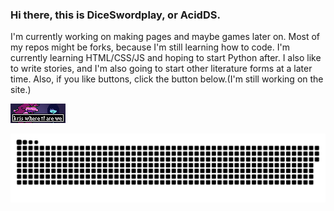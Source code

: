 ### Hi there, this is DiceSwordplay, or AcidDS.

 I'm currently working on making pages and maybe games later on. Most of my repos might be forks, because I'm still learning how to code. I'm currently learning HTML/CSS/JS and hoping to start Python after. I also like to write stories, and I'm also going to start other literature forms at a later time. Also, if you like buttons, click the button below.(I'm still working on the site.)

<a href="https://diceswordplay.github.io/mh-hm/"><img src="assets/kriswtf.png" alt="Don't Question This."></a>

<p align="center">
 <img width="1000" src="assets/github-snake.svg" alt="snake"/>
</p>
